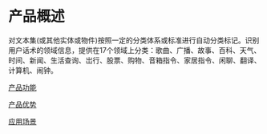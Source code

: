#  产品概述

对文本集(或其他实体或物件)按照一定的分类体系或标准进行自动分类标记。识别用户话术的领域信息，提供在17个领域上分类：歌曲、广播、故事、百科、天气、时间、新闻、生活查询、岀行、股票、购物、音箱指令、家居指令、闲聊、翻译、计算机、闹钟。

[产品功能](Features.md)

[产品优势](Benefits.md)

[应用场景](Application-Scenarios.md)